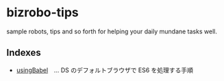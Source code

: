 # bizrobo-tips
sample robots, tips and so forth for helping your daily mundane tasks well.

## Indexes
- [usingBabel](./usingBabel/Library)　… DS のデフォルトブラウザで ES6 を処理する手順
